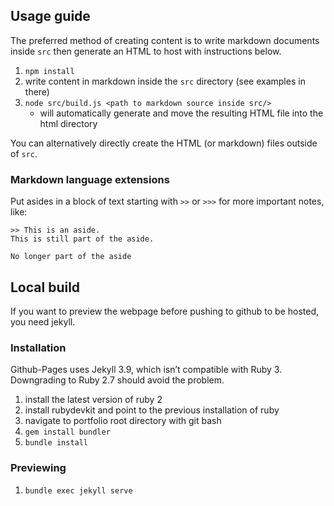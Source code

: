 ## Usage guide
The preferred method of creating content is to write markdown documents inside `src`
then generate an HTML to host with instructions below.

1. `npm install`
2. write content in markdown inside the `src` directory (see examples in there)
3. `node src/build.js <path to markdown source inside src/>`
    - will automatically generate and move the resulting HTML file into the html directory
    
You can alternatively directly create the HTML (or markdown) files outside of `src`.

### Markdown language extensions
Put asides in a block of text starting with `>>` or `>>>` for more important notes, like:

```
>> This is an aside.
This is still part of the aside.

No longer part of the aside
```

## Local build
If you want to preview the webpage before pushing to github to be hosted, you need jekyll.

### Installation
Github-Pages uses Jekyll 3.9, which isn’t compatible with Ruby 3. Downgrading to Ruby 2.7 should avoid the problem.
1. install the latest version of ruby 2
2. install rubydevkit and point to the previous installation of ruby
3. navigate to portfolio root directory with git bash
4. `gem install bundler`
5. `bundle install`


### Previewing
1. `bundle exec jekyll serve`
